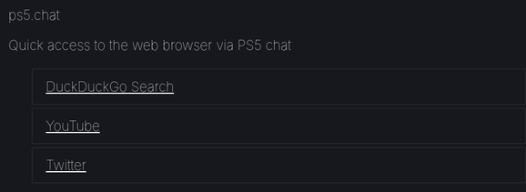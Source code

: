 # ps5.chat

Quick access to the web browser via PS5 chat

- [DuckDuckGo Search](https://duckduckgo.com/&kp=1&t=elementary)
- [YouTube](https://youtube.com)
- [Twitter](https://twitter.com)

<style>
:root {
  --bg: #17181d;
  --fg: white;
  --faint: rgba(255, 255, 255, 0.1);
}

:root,
html,
body,
* {
  background-color: var(--bg);
  color: var(--fg);
  font-size: 24px;
  font-weight: 100;
}

.markdown-body h1 {
  border-bottom-color: var(--faint);
}

.markdown-body ul {
  padding: 0;
}

li {
  list-style: none;
}

a {
  border: 1px solid var(--faint);
  border-radius: 0.125em;
  color: inherit;
  display: inline-block;
  margin: 0.125em auto;
  padding: 0.67em 1em;
  transition: all 150ms ease;
  width: 100%;
}

a:hover,
a:focus,
a:active {
  background: var(--faint);
  border-color: var(--fg);
  text-decoration: none;
}
</style>
